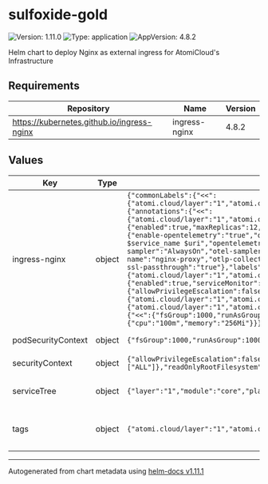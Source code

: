 # sulfoxide-gold

![Version: 1.11.0](https://img.shields.io/badge/Version-1.11.0-informational?style=flat-square) ![Type: application](https://img.shields.io/badge/Type-application-informational?style=flat-square) ![AppVersion: 4.8.2](https://img.shields.io/badge/AppVersion-4.8.2-informational?style=flat-square)

Helm chart to deploy Nginx as external ingress for AtomiCloud's Infrastructure

## Requirements

| Repository | Name | Version |
|------------|------|---------|
| https://kubernetes.github.io/ingress-nginx | ingress-nginx | 4.8.2 |

## Values

| Key | Type | Default | Description |
|-----|------|---------|-------------|
| ingress-nginx | object | `{"commonLabels":{"<<":{"atomi.cloud/layer":"1","atomi.cloud/module":"core","atomi.cloud/platform":"sulfoxide","atomi.cloud/service":"gold"}},"controller":{"annotations":{"<<":{"atomi.cloud/layer":"1","atomi.cloud/module":"core","atomi.cloud/platform":"sulfoxide","atomi.cloud/service":"gold"}},"autoscaling":{"enabled":true,"maxReplicas":12,"minReplicas":3,"targetCPUUtilizationPercentage":75,"targetMemoryUtilizationPercentage":75},"config":{"enable-opentelemetry":"true","opentelemetry-config":"/etc/nginx/opentelemetry.toml","opentelemetry-operation-name":"HTTP $request_method $service_name $uri","opentelemetry-trust-incoming-span":"true","otel-max-export-batch-size":"512","otel-max-queuesize":"2048","otel-sampler":"AlwaysOn","otel-sampler-parent-based":"false","otel-sampler-ratio":"1.0","otel-schedule-delay-millis":"5000","otel-service-name":"nginx-proxy","otlp-collector-host":"entei-silicon-otlp-collector.sulfoxide.svc","otlp-collector-port":"4317"},"extraArgs":{"enable-ssl-passthrough":"true"},"labels":{"<<":{"atomi.cloud/layer":"1","atomi.cloud/module":"core","atomi.cloud/platform":"sulfoxide","atomi.cloud/service":"gold"}},"metrics":{"enabled":true,"serviceMonitor":{"enabled":true,"scrapeInterval":"60s"}},"opentelemetry":{"containerSecurityContext":{"allowPrivilegeEscalation":false},"enabled":true},"podAnnotations":{"<<":{"atomi.cloud/layer":"1","atomi.cloud/module":"core","atomi.cloud/platform":"sulfoxide","atomi.cloud/service":"gold"}},"podLabels":{"<<":{"atomi.cloud/layer":"1","atomi.cloud/module":"core","atomi.cloud/platform":"sulfoxide","atomi.cloud/service":"gold"}},"podSecurityContext":{"<<":{"fsGroup":1000,"runAsGroup":1000,"runAsNonRoot":true,"runAsUser":1000}},"resources":{"limits":{"cpu":4,"memory":"8Gi"},"requests":{"cpu":"100m","memory":"256Mi"}}},"podSecurityPolicy":{"<<":{"fsGroup":1000,"runAsGroup":1000,"runAsNonRoot":true,"runAsUser":1000}}}` | External Ingress Controller configuration. See [Nginx Helm Chart](https://docs.nginx.com/nginx-ingress-controller/installation/installation-with-helm/) |
| podSecurityContext | object | `{"fsGroup":1000,"runAsGroup":1000,"runAsNonRoot":true,"runAsUser":1000}` | YAML Anchor for PodSecurityContext |
| securityContext | object | `{"allowPrivilegeEscalation":false,"capabilities":{"drop":["ALL"]},"readOnlyRootFilesystem":true,"runAsGroup":3000,"runAsNonRoot":true,"runAsUser":1000}` | YAML Anchor for SecurityContext |
| serviceTree | object | `{"layer":"1","module":"core","platform":"sulfoxide","service":"gold"}` | AtomiCloud Service Tree. See [ServiceTree](https://atomicloud.larksuite.com/wiki/OkfJwTXGFiMJkrk6W3RuwRrZs64?theme=DARK&contentTheme=DARK#MHw5d76uDo2tBLx86cduFQMRsBb) |
| tags | object | `{"atomi.cloud/layer":"1","atomi.cloud/module":"core","atomi.cloud/platform":"sulfoxide","atomi.cloud/service":"gold"}` | Kubernetes labels and annotations, following Service Tree |

----------------------------------------------
Autogenerated from chart metadata using [helm-docs v1.11.1](https://github.com/norwoodj/helm-docs/releases/v1.11.1)